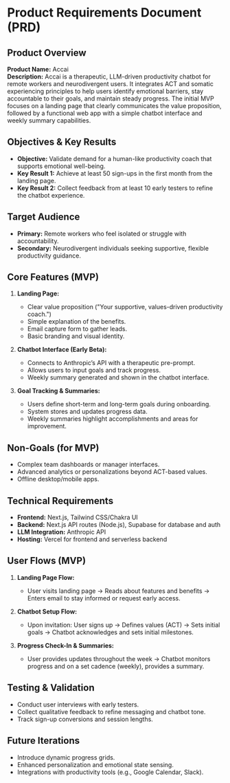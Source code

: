 # Product Requirements Document (PRD)

## Product Overview
**Product Name:** Accai  
**Description:** Accai is a therapeutic, LLM-driven productivity chatbot for remote workers and neurodivergent users. It integrates ACT and somatic experiencing principles to help users identify emotional barriers, stay accountable to their goals, and maintain steady progress. The initial MVP focuses on a landing page that clearly communicates the value proposition, followed by a functional web app with a simple chatbot interface and weekly summary capabilities.

## Objectives & Key Results
- **Objective:** Validate demand for a human-like productivity coach that supports emotional well-being.
- **Key Result 1:** Achieve at least 50 sign-ups in the first month from the landing page.
- **Key Result 2:** Collect feedback from at least 10 early testers to refine the chatbot experience.

## Target Audience
- **Primary:** Remote workers who feel isolated or struggle with accountability.
- **Secondary:** Neurodivergent individuals seeking supportive, flexible productivity guidance.

## Core Features (MVP)
1. **Landing Page:**
   - Clear value proposition ("Your supportive, values-driven productivity coach.")
   - Simple explanation of the benefits.
   - Email capture form to gather leads.
   - Basic branding and visual identity.

2. **Chatbot Interface (Early Beta):**
   - Connects to Anthropic’s API with a therapeutic pre-prompt.
   - Allows users to input goals and track progress.
   - Weekly summary generated and shown in the chatbot interface.

3. **Goal Tracking & Summaries:**
   - Users define short-term and long-term goals during onboarding.
   - System stores and updates progress data.
   - Weekly summaries highlight accomplishments and areas for improvement.

## Non-Goals (for MVP)
- Complex team dashboards or manager interfaces.
- Advanced analytics or personalizations beyond ACT-based values.
- Offline desktop/mobile apps.

## Technical Requirements
- **Frontend:** Next.js, Tailwind CSS/Chakra UI
- **Backend:** Next.js API routes (Node.js), Supabase for database and auth
- **LLM Integration:** Anthropic API
- **Hosting:** Vercel for frontend and serverless backend

## User Flows (MVP)
1. **Landing Page Flow:**
   - User visits landing page -> Reads about features and benefits -> Enters email to stay informed or request early access.

2. **Chatbot Setup Flow:**
   - Upon invitation: User signs up -> Defines values (ACT) -> Sets initial goals -> Chatbot acknowledges and sets initial milestones.

3. **Progress Check-In & Summaries:**
   - User provides updates throughout the week -> Chatbot monitors progress and on a set cadence (weekly), provides a summary.

## Testing & Validation
- Conduct user interviews with early testers.
- Collect qualitative feedback to refine messaging and chatbot tone.
- Track sign-up conversions and session lengths.

## Future Iterations
- Introduce dynamic progress grids.
- Enhanced personalization and emotional state sensing.
- Integrations with productivity tools (e.g., Google Calendar, Slack).  